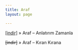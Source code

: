 ```yaml
---
title: Araf
layout: page

---
```

<a href="https://cloud.mail.ru/public/3d69241aea3c/Araf%20-%20Anlat%C4%B1r%C4%B1m%20Zamanla" target="_blank">[indir]</a>  »  Araf &#8211; Anlatırım Zamanla

<del>[indir]</del>  »  Araf &#8211; Kıran Kırana